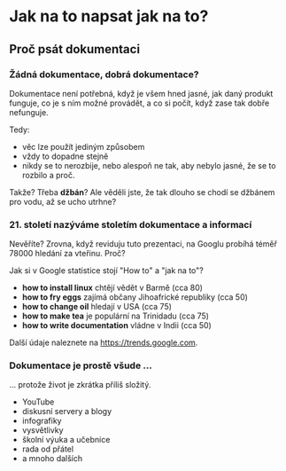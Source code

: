 # Jak na to napsat jak na to?

## Proč psát dokumentaci

### Žádná dokumentace, dobrá dokumentace?

Dokumentace není potřebná, když je všem hned jasné, jak daný produkt funguje,
co je s ním možné provádět, a co si počít, když zase tak dobře nefunguje.

Tedy:

* věc lze použít jediným způsobem
* vždy to dopadne stejně
* nikdy se to nerozbije, nebo alespoň ne tak, aby nebylo jasné, že se to
  rozbilo a proč.

Takže? Třeba **džbán**? Ale věděli jste, že tak dlouho se chodí se džbánem pro
vodu, až se ucho utrhne?

### 21. století nazýváme stoletím dokumentace a informací

Nevěříte? Zrovna, když reviduju tuto prezentaci, na Googlu probíhá téměř 78000 hledání za vteřinu. Proč?

Jak si v Google statistice stojí "How to" a "jak na to"?

* **how to install linux** chtějí vědět v Barmě (cca 80)  
* **how to fry eggs** zajímá občany Jihoafrické republiky (cca 50)
* **how to change oil** hledají v USA (cca 75)
* **how to make tea** je populární na Trinidadu (cca 75)
* **how to write documentation** vládne v Indii (cca 50)

Další údaje naleznete na https://trends.google.com.

### Dokumentace je prostě všude ...

... protože život je zkrátka příliš složitý.

* YouTube
* diskusní servery a blogy
* infografiky
* vysvětlivky
* školní výuka a učebnice
* rada od přátel
* a mnoho dalších


